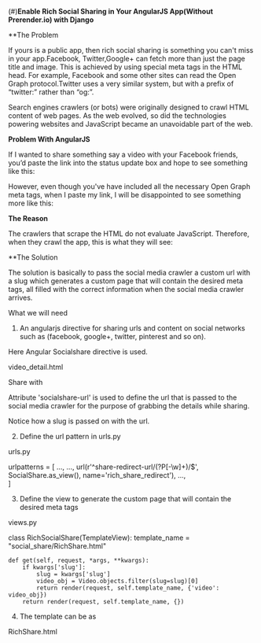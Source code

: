 (#)**Enable Rich Social Sharing in Your AngularJS App(Without Prerender.io) with Django**


**The Problem

If yours is a public app, then rich social sharing is something you can't miss in your app.Facebook, Twitter,Google+ can fetch more than just the page title and image. This is achieved by using special meta tags in the HTML head. For example, Facebook and some other sites can read the Open Graph protocol.Twitter uses a very similar system, but with a prefix of “twitter:” rather than “og:”.

Search engines crawlers (or bots) were originally designed to crawl HTML content of web pages. As the web evolved, so did the technologies powering websites and JavaScript became an unavoidable part of the web.

**Problem With AngularJS**

If I wanted to share something say a video with your Facebook friends, you’d paste the link into the status update box and hope to see something like this: 

However, even though you've have included all the necessary Open Graph meta tags, when I paste my link, I will be disappointed to see something more like this:

**The Reason**

The crawlers that scrape the HTML do not evaluate JavaScript. Therefore, when they crawl the app, this is what they will see:

<head>
    <meta property="og:title" content="" />
    <meta property="og:description" content="" />
    <meta property="og:image" content="" />
    <!-- etc. -->
</head>

**The Solution

The solution is basically to pass the  social media crawler a custom url with a slug which generates a custom page that will contain the desired meta tags, all filled with the correct information when the social media crawler arrives.

What we will need

1. An angularjs directive for sharing urls and content on social networks such as (facebook, google+, twitter, pinterest and so on).

Here Angular Socialshare directive is used.






video_detail.html

   <div class="col-lg-6 col-md-6 col-sm-12 col-xs-12 social_share_widget">
                Share with
                <a data-toggle="tooltip"
                   ng-click="metaDescription=video.title"
                   title="Share on Facebook"
                   socialshare
                   socialshare-provider="facebook"
                   socialshare-url="{{location.protocol()}}://{{location.host()}}/api/videos/share-redirect-url/{{video.slug}}">
                    <i class="fa fa-facebook-official"></i>
                </a>
	  <a data-toggle="tooltip"
                   title="Share on Google"
                   ng-click="metaDescription=video.title"
                   socialshare
                   socialshare-provider="google"
                   socialshare-url="{{location.protocol()}}://{{location.host()}}/api/videos/share-redirect-url/{{video.slug}}">
                  <i class="fa fa-google-plus"></i>
                </a>
   </div>


Attribute 'socialshare-url' is used to define the url that is passed to the social media crawler for the purpose of grabbing the details while sharing.

Notice how a slug is passed on with the url.

2. Define the url pattern in urls.py

urls.py 

urlpatterns = [
   ...,
   ...,
   url(r'^share-redirect-url/(?P<slug>[-\w]+)/$', SocialShare.as_view(), name='rich_share_redirect'),
   ...,   
]

3. Define the view to generate the custom page that will contain the desired meta tags

views.py

class RichSocialShare(TemplateView):
    template_name = "social_share/RichShare.html"

    def get(self, request, *args, **kwargs):
        if kwargs['slug']:
            slug = kwargs['slug']
            video_obj = Video.objects.filter(slug=slug)[0]
            return render(request, self.template_name, {'video': video_obj})
        return render(request, self.template_name, {})


4. The template can be as

RichShare.html

<!DOCTYPE html>
<html>
<head lang="en">
    <!--for facebook-->
    <meta property="og:title" content="{{video.title}}"/>
    <meta property="og:description" content="{{video.content}}"/>
    <meta property="og:image" content="{{video.thumbnail_link}}"/>
    <!--for twitter-->
    <meta name="twitter:card" content="summary_large_image">
    <meta name="twitter:title" content="{{video.title}}"/>
    <meta name="twitter:description" content="{{video.content }}"/>
    <meta name="twitter:image" content="{{video.thumbnail_link}}"/>  
    <title></title>

</head>
<script src="https://ajax.googleapis.com/ajax/libs/jquery/1.5.1/jquery.min.js"></script>
<script type="text/javascript">
//    To redirect to the original content page
   $( document ).ready(function() {
      window.location.href = window.location.origin + "/#/video/{{ video.slug }}" 
});
</script>
<body>
</body>
</html>
